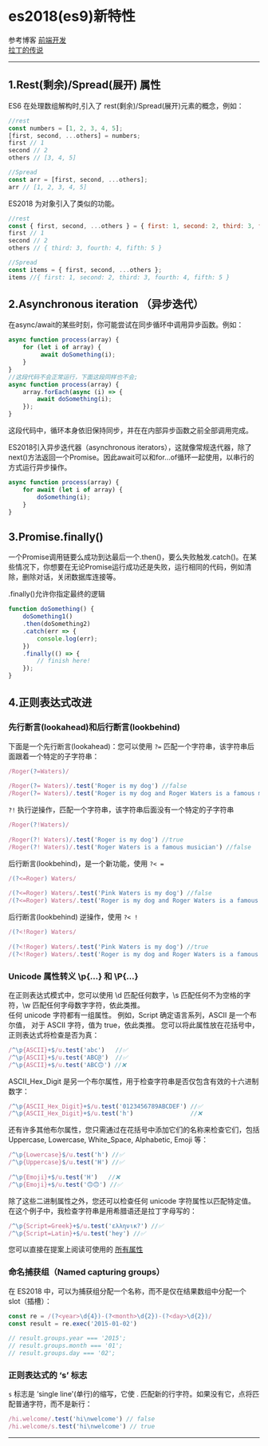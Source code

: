 # es2018(es9)新特性

参考博客 
[前端开发](https://www.html.cn/archives/9990)  
[拉丁的传说](https://www.imooc.com/article/37899)  
***

## 1.Rest(剩余)/Spread(展开) 属性

ES6 在处理数组解构时,引入了 rest(剩余)/Spread(展开)元素的概念，例如：
```js
//rest
const numbers = [1, 2, 3, 4, 5];
[first, second, ...others] = numbers;
first // 1
second // 2
others // [3, 4, 5]

//Spread
const arr = [first, second, ...others];
arr // [1, 2, 3, 4, 5]
```

ES2018 为对象引入了类似的功能。
```js
//rest
const { first, second, ...others } = { first: 1, second: 2, third: 3, fourth: 4, fifth: 5 }
first // 1
second // 2
others // { third: 3, fourth: 4, fifth: 5 }

//Spread
const items = { first, second, ...others };
items //{ first: 1, second: 2, third: 3, fourth: 4, fifth: 5 }
```

## 2.Asynchronous iteration （异步迭代）

在async/await的某些时刻，你可能尝试在同步循环中调用异步函数。例如：
```js
async function process(array) {   
    for (let i of array) {    
         await doSomething(i);   
    } 
}
//这段代码不会正常运行，下面这段同样也不会;
async function process(array) {   
    array.forEach(async (i) => {     
        await doSomething(i);   
    }); 
}
```
这段代码中，循环本身依旧保持同步，并在在内部异步函数之前全部调用完成。  

ES2018引入异步迭代器（asynchronous iterators），这就像常规迭代器，除了next()方法返回一个Promise。因此await可以和for...of循环一起使用，以串行的方式运行异步操作。
```js
async function process(array) {   
    for await (let i of array) {     
        doSomething(i);   
    } 
}

```

## 3.Promise.finally()

一个Promise调用链要么成功到达最后一个.then()，要么失败触发.catch()。在某些情况下，你想要在无论Promise运行成功还是失败，运行相同的代码，例如清除，删除对话，关闭数据库连接等。

.finally()允许你指定最终的逻辑
```js
function doSomething() {   
    doSomething1()   
    .then(doSomething2)    
    .catch(err => {     
        console.log(err);   
    })   
    .finally(() => {     
        // finish here!   
    }); 
}

```

## 4.正则表达式改进

### 先行断言(lookahead)和后行断言(lookbehind)
下面是一个先行断言(lookahead)：您可以使用 `?=` 匹配一个字符串，该字符串后面跟着一个特定的子字符串：  
```js
/Roger(?=Waters)/
 
/Roger(?= Waters)/.test('Roger is my dog') //false
/Roger(?= Waters)/.test('Roger is my dog and Roger Waters is a famous musician') //true
```
`?!` 执行逆操作，匹配一个字符串，该字符串后面没有一个特定的子字符串
```js
/Roger(?!Waters)/
 
/Roger(?! Waters)/.test('Roger is my dog') //true
/Roger(?! Waters)/.test('Roger Waters is a famous musician') //false
```
  
后行断言(lookbehind)，是一个新功能，使用 `?< =`
```js
/(?<=Roger) Waters/
 
/(?<=Roger) Waters/.test('Pink Waters is my dog') //false
/(?<=Roger) Waters/.test('Roger is my dog and Roger Waters is a famous musician') //true
```
后行断言(lookbehind) 逆操作，使用 `?< !`
```js
/(?<!Roger) Waters/
 
/(?<!Roger) Waters/.test('Pink Waters is my dog') //true
/(?<!Roger) Waters/.test('Roger is my dog and Roger Waters is a famous musician') //false
```

### Unicode 属性转义 \p{…} 和 \P{…}
在正则表达式模式中，您可以使用 \d 匹配任何数字，\s 匹配任何不为空格的字符，\w 匹配任何字母数字字符，依此类推。  
任何 unicode 字符都有一组属性。 例如，Script 确定语言系列，ASCII 是一个布尔值， 对于 ASCII 字符，值为 true，依此类推。 您可以将此属性放在花括号中，正则表达式将检查是否为真：  
```js
/^\p{ASCII}+$/u.test('abc')   //✅
/^\p{ASCII}+$/u.test('ABC@')  //✅
/^\p{ASCII}+$/u.test('ABC🙃') //❌
```
ASCII_Hex_Digit 是另一个布尔属性，用于检查字符串是否仅包含有效的十六进制数字：
```js
/^\p{ASCII_Hex_Digit}+$/u.test('0123456789ABCDEF') //✅
/^\p{ASCII_Hex_Digit}+$/u.test('h')                //❌
```
还有许多其他布尔属性，您只需通过在花括号中添加它们的名称来检查它们，包括 Uppercase, Lowercase, White_Space, Alphabetic, Emoji 等：
```js
/^\p{Lowercase}$/u.test('h') //✅
/^\p{Uppercase}$/u.test('H') //✅
 
/^\p{Emoji}+$/u.test('H')   //❌
/^\p{Emoji}+$/u.test('🙃🙃') //✅
```
除了这些二进制属性之外，您还可以检查任何 unicode 字符属性以匹配特定值。在这个例子中，我检查字符串是用希腊语还是拉丁字母写的：
```js
/^\p{Script=Greek}+$/u.test('ελληνικ?') //✅
/^\p{Script=Latin}+$/u.test('hey') //✅
```
您可以直接在提案上阅读可使用的 [所有属性](https://github.com/tc39/proposal-regexp-unicode-property-escapes)   

### 命名捕获组（Named capturing groups）
在 ES2018 中，可以为捕获组分配一个名称，而不是仅在结果数组中分配一个 slot（插槽）：  
```js
const re = /(?<year>\d{4})-(?<month>\d{2})-(?<day>\d{2})/
const result = re.exec('2015-01-02')
 
// result.groups.year === '2015';
// result.groups.month === '01';
// result.groups.day === '02';
```

### 正则表达式的 ‘s’ 标志

`s` 标志是 ‘single line'(单行)的缩写，它使 . 匹配新的行字符。如果没有它，点将匹配普通字符，而不是新行：
```js
/hi.welcome/.test('hi\nwelcome') // false
/hi.welcome/s.test('hi\nwelcome') // true
```
***